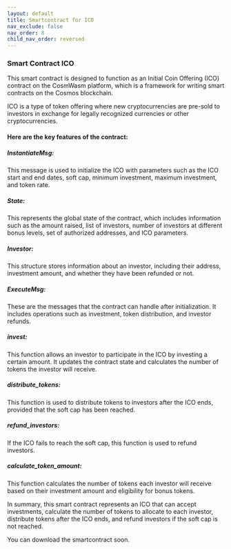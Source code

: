 ```yaml
---
layout: default
title: Smartcontract for ICO
nav_exclude: false
nav_order: 8
child_nav_order: reversed
---
```


### Smart Contract ICO

This smart contract is designed to function as an Initial Coin Offering (ICO) contract on the CosmWasm platform, which is a framework for writing smart contracts on the Cosmos blockchain.

ICO is a type of token offering where new cryptocurrencies are pre-sold to investors in exchange for legally recognized currencies or other cryptocurrencies.

#### Here are the key features of the contract:

##### InstantiateMsg: 
This message is used to initialize the ICO with parameters such as the ICO start and end dates, soft cap, minimum investment, maximum investment, and token rate.

##### State: 
This represents the global state of the contract, which includes information such as the amount raised, list of investors, number of investors at different bonus levels, set of authorized addresses, and ICO parameters.

##### Investor: 
This structure stores information about an investor, including their address, investment amount, and whether they have been refunded or not.

##### ExecuteMsg: 
These are the messages that the contract can handle after initialization. It includes operations such as investment, token distribution, and investor refunds.

##### invest: 
This function allows an investor to participate in the ICO by investing a certain amount. It updates the contract state and calculates the number of tokens the investor will receive.

##### distribute_tokens: 
This function is used to distribute tokens to investors after the ICO ends, provided that the soft cap has been reached.

##### refund_investors: 
If the ICO fails to reach the soft cap, this function is used to refund investors.

##### calculate_token_amount: 
This function calculates the number of tokens each investor will receive based on their investment amount and eligibility for bonus tokens.

In summary, this smart contract represents an ICO that can accept investments, calculate the number of tokens to allocate to each investor, distribute tokens after the ICO ends, and refund investors if the soft cap is not reached.

You can download the smartcontract soon.
